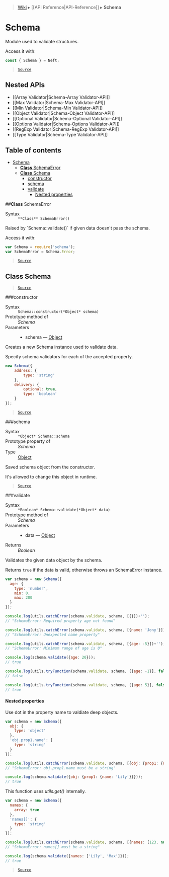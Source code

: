 > [Wiki](Home) ▸ [[API Reference|API-Reference]] ▸ **Schema**

# Schema

Module used to validate structures.

Access it with:
```javascript
const { Schema } = Neft;
```

> [`Source`](/Neft-io/neft/blob/8a7d1218650a3ad43d88cdbda24dae5a72a732ea/src/schema/index.litcoffee)

## Nested APIs

* [[Array Validator|Schema-Array Validator-API]]
* [[Max Validator|Schema-Max Validator-API]]
* [[Min Validator|Schema-Min Validator-API]]
* [[Object Validator|Schema-Object Validator-API]]
* [[Optional Validator|Schema-Optional Validator-API]]
* [[Options Validator|Schema-Options Validator-API]]
* [[RegExp Validator|Schema-RegExp Validator-API]]
* [[Type Validator|Schema-Type Validator-API]]

## Table of contents
* [Schema](#schema)
  * [**Class** SchemaError](#class-schemaerror)
  * [**Class** Schema](#class-schema)
    * [constructor](#constructor)
    * [schema](#schema)
    * [validate](#validate)
      * [Nested properties](#nested-properties)

##**Class** SchemaError
<dl><dt>Syntax</dt><dd><code>&#x2A;&#x2A;Class&#x2A;&#x2A; SchemaError()</code></dd></dl>
Raised by `Schema::validate()` if given data doesn't pass the schema.

Access it with:
```javascript
var Schema = require('schema');
var SchemaError = Schema.Error;
```

> [`Source`](/Neft-io/neft/blob/8a7d1218650a3ad43d88cdbda24dae5a72a732ea/src/schema/index.litcoffee#class-schemaerror)

## **Class** Schema

> [`Source`](/Neft-io/neft/blob/8a7d1218650a3ad43d88cdbda24dae5a72a732ea/src/schema/index.litcoffee)

###constructor
<dl><dt>Syntax</dt><dd><code>Schema::constructor(&#x2A;Object&#x2A; schema)</code></dd><dt>Prototype method of</dt><dd><i>Schema</i></dd><dt>Parameters</dt><dd><ul><li>schema — <a href="/Neft-io/neft/wiki/Utils-API#isobject">Object</a></li></ul></dd></dl>
Creates a new Schema instance used to validate data.

Specify schema validators for each of the accepted property.

```javascript
new Schema({
    address: {
        type: 'string'
    },
    delivery: {
        optional: true,
        type: 'boolean'
    }
});
```

> [`Source`](/Neft-io/neft/blob/8a7d1218650a3ad43d88cdbda24dae5a72a732ea/src/schema/index.litcoffee#schemaconstructorobject-schema)

###schema
<dl><dt>Syntax</dt><dd><code>&#x2A;Object&#x2A; Schema::schema</code></dd><dt>Prototype property of</dt><dd><i>Schema</i></dd><dt>Type</dt><dd><a href="/Neft-io/neft/wiki/Utils-API#isobject">Object</a></dd></dl>
Saved schema object from the constructor.

It's allowed to change this object in runtime.

> [`Source`](/Neft-io/neft/blob/8a7d1218650a3ad43d88cdbda24dae5a72a732ea/src/schema/index.litcoffee#object-schemaschema)

###validate
<dl><dt>Syntax</dt><dd><code>&#x2A;Boolean&#x2A; Schema::validate(&#x2A;Object&#x2A; data)</code></dd><dt>Prototype method of</dt><dd><i>Schema</i></dd><dt>Parameters</dt><dd><ul><li>data — <a href="/Neft-io/neft/wiki/Utils-API#isobject">Object</a></li></ul></dd><dt>Returns</dt><dd><i>Boolean</i></dd></dl>
Validates the given data object by the schema.

Returns `true` if the data is valid, otherwise throws an SchemaError instance.

```javascript
var schema = new Schema({
  age: {
    type: 'number',
    min: 0,
    max: 200
  }
});

console.log(utils.catchError(schema.validate, schema, [{}])+'');
// "SchemaError: Required property age not found"

console.log(utils.catchError(schema.validate, schema, [{name: 'Jony'}])+'');
// "SchemaError: Unexpected name property"

console.log(utils.catchError(schema.validate, schema, [{age: -5}])+'');
// "SchemaError: Minimum range of age is 0"

console.log(schema.validate({age: 20}));
// true

console.log(utils.tryFunction(schema.validate, schema, [{age: -1}], false));
// false

console.log(utils.tryFunction(schema.validate, schema, [{age: 5}], false));
// true
```

#### Nested properties

Use dot in the property name to valdiate deep objects.

```javascript
var schema = new Schema({
  obj: {
    type: 'object'
  },
  'obj.prop1.name': {
    type: 'string'
  }
});

console.log(utils.catchError(schema.validate, schema, [{obj: {prop1: {name: 123}}}])+'');
// "SchemaError: obj.prop1.name must be a string"

console.log(schema.validate({obj: {prop1: {name: 'Lily'}}}));
// true
```

This function uses *utils.get()* internally.

```javascript
var schema = new Schema({
  names: {
    array: true
  },
  'names[]': {
    type: 'string'
  }
});

console.log(utils.catchError(schema.validate, schema, [{names: [123, null]}])+'');
// "SchemaError: names[] must be a string"

console.log(schema.validate({names: ['Lily', 'Max']}));
// true
```

> [`Source`](/Neft-io/neft/blob/8a7d1218650a3ad43d88cdbda24dae5a72a732ea/src/schema/index.litcoffee)

